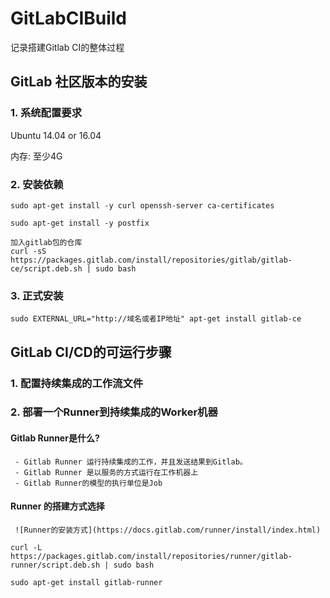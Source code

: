 # GitLabCIBuild
记录搭建Gitlab CI的整体过程

## GitLab 社区版本的安装

### 1. 系统配置要求

Ubuntu 14.04 or 16.04

内存: 至少4G

### 2. 安装依赖

```
sudo apt-get install -y curl openssh-server ca-certificates

sudo apt-get install -y postfix

加入gitlab包的仓库
curl -sS https://packages.gitlab.com/install/repositories/gitlab/gitlab-ce/script.deb.sh | sudo bash
```

### 3. 正式安装

```
sudo EXTERNAL_URL="http://域名或者IP地址" apt-get install gitlab-ce
```

## GitLab CI/CD的可运行步骤

### 1. 配置持续集成的工作流文件

### 2. 部署一个Runner到持续集成的Worker机器

#### Gitlab Runner是什么?

     - Gitlab Runner 运行持续集成的工作，并且发送结果到Gitlab。
     - Gitlab Runner 是以服务的方式运行在工作机器上
     - Gitlab Runner的模型的执行单位是Job

#### Runner 的搭建方式选择

     ![Runner的安装方式](https://docs.gitlab.com/runner/install/index.html)

```
curl -L https://packages.gitlab.com/install/repositories/runner/gitlab-runner/script.deb.sh | sudo bash

sudo apt-get install gitlab-runner
```
